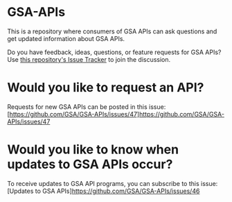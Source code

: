 GSA-APIs
========

This is a repository where consumers of GSA APIs can ask questions and get updated information about GSA APIs.

Do you have feedback, ideas, questions, or feature requests for GSA APIs?  Use [this repository's Issue Tracker](https://github.com/GSA/GSA-APIs/issues) to join the discussion.


Would you like to request an API?
=================================
Requests for new GSA APIs can be posted in this issue: [https://github.com/GSA/GSA-APIs/issues/47]https://github.com/GSA/GSA-APIs/issues/47

Would you like to know when updates to GSA APIs occur?
======================================================
To receive updates to GSA API programs, you can subscribe to this issue: [Updates to GSA APIs]https://github.com/GSA/GSA-APIs/issues/46
